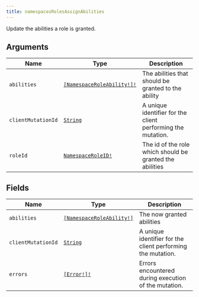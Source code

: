 ```yaml
---
title: namespacesRolesAssignAbilities
---
```


Update the abilities a role is granted.

## Arguments

| Name | Type | Description |
|------|------|-------------|
| `abilities` | [`[NamespaceRoleAbility!]!`](../enum/namespaceroleability.md) | The abilities that should be granted to the ability |
| `clientMutationId` | [`String`](../scalar/string.md) | A unique identifier for the client performing the mutation. |
| `roleId` | [`NamespaceRoleID!`](../scalar/namespaceroleid.md) | The id of the role which should be granted the abilities |

## Fields

| Name | Type | Description |
|------|------|-------------|
| `abilities` | [`[NamespaceRoleAbility!]`](../enum/namespaceroleability.md) | The now granted abilities |
| `clientMutationId` | [`String`](../scalar/string.md) | A unique identifier for the client performing the mutation. |
| `errors` | [`[Error!]!`](../union/error.md) | Errors encountered during execution of the mutation. |
